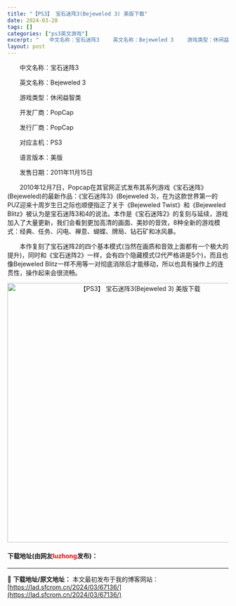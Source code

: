```yaml
---
title: "【PS3】 宝石迷阵3(Bejeweled 3) 美版下载"
date: 2024-03-28
tags: []
categories: ["ps3英文游戏"]
excerpt: "　　中文名称：宝石迷阵3 　　英文名称：Bejeweled 3 　　游戏类型：休闲益智类 　　开发厂商：PopCap 　　发行厂商：PopCap 　　对应主机：PS3 　　语言版本：美版 　　发售日期：2011年11月15日 　　2010年12月7日，Popcap在其官网正式发布其系列游戏《宝石迷阵&hellip;"
layout: post
---
```


 <p>　　中文名称：宝石迷阵3</p> <p>　　英文名称：Bejeweled 3</p> <p>　　游戏类型：休闲益智类</p> <p>　　开发厂商：PopCap</p> <p>　　发行厂商：PopCap</p> <p>　　对应主机：PS3</p> <p>　　语言版本：美版</p> <p>　　发售日期：2011年11月15日</p> <p>　　2010年12月7日，Popcap在其官网正式发布其系列游戏《宝石迷阵》(Bejeweled)的最新作品：《宝石迷阵3》(Bejeweled 3)，在为这款世界第一的PUZ迎来十周岁生日之际也顺便指正了关于《Bejeweled Twist》和《Bejeweled Blitz》被认为是宝石迷阵3和4的说法。本作是《宝石迷阵2》的复刻与延续，游戏加入了大量更新，我们会看到更加高清的画面、美妙的音效，8种全新的游戏模式：经典、任务、闪电、禅意、蝴蝶、牌局、钻石矿和冰风暴。</p> <p>　　本作复刻了宝石迷阵2的四个基本模式(当然在画质和音效上面都有一个极大的提升)，同时和《宝石迷阵2》一样，会有四个隐藏模式(2代严格讲是5个)，而且也像Bejeweled Blitz一样不用等一对彻底消除后才能移动，所以也具有操作上的连贯性，操作起来会很流畅。</p> <p align="center"><img align="" border="0" src="https://lad.sfcrom.cn/wp-content/uploads/2024/03/20240328_66051b3c7f46f.jpg" width="589" alt="【PS3】 宝石迷阵3(Bejeweled 3) 美版下载" /></p> <p><h4>下载地址(由网友<font color="red">luzhong</font>发布)：</h4></p> 

---
📖 **下载地址/原文地址：** 本文最初发布于我的博客网站：[https://lad.sfcrom.cn/2024/03/67136/](https://lad.sfcrom.cn/2024/03/67136/)
